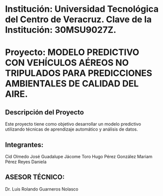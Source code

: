 # Institución: Universidad Tecnológica del Centro de Veracruz. Clave de la Institución: 30MSU9027Z.

# Proyecto: MODELO PREDICTIVO CON VEHÍCULOS AÉREOS NO TRIPULADOS PARA PREDICCIONES AMBIENTALES DE CALIDAD DEL AIRE.

## Descripción del Proyecto
Este proyecto tiene como objetivo desarrollar un modelo predictivo utilizando técnicas de aprendizaje automático y análisis de datos.

## Integrantes:
Cid Olmedo José Guadalupe
Jácome Toro Hugo
Pérez González Mariam
Pérez Reyes Daniela

## ASESOR TÉCNICO:
Dr. Luis Rolando Guarneros Nolasco
